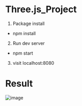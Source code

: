 # Three.js_Project

1. Package install
  - npm install

2. Run dev server
  - npm start

3. visit localhost:8080
   
# Result
![image](https://github.com/dsjk3172/Three.js_Project/assets/49221672/1465a109-4d05-4caa-8631-a351ae1cc42c)
